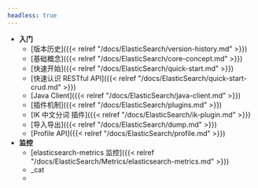 ```yaml
---
headless: true
---
```

* **入门**
  * [版本历史]({{< relref "/docs/ElasticSearch/version-history.md" >}})  
  * [基础概念]({{< relref "/docs/ElasticSearch/core-concept.md" >}})  
  * [快速开始]({{< relref "/docs/ElasticSearch/quick-start.md" >}})  
  * [快速认识 RESTful API]({{< relref "/docs/ElasticSearch/quick-start-crud.md" >}})  
  * [Java Client]({{< relref "/docs/ElasticSearch/java-client.md" >}})  
  * [插件机制]({{< relref "/docs/ElasticSearch/plugins.md" >}})  
  * [IK 中文分词 插件]({{< relref "/docs/ElasticSearch/ik-plugin.md" >}})  
  * [导入导出]({{< relref "/docs/ElasticSearch/dump.md" >}})  
  * [Profile API]({{< relref "/docs/ElasticSearch/profile.md" >}})  
* **监控**
  * [elasticsearch-metrics 监控]({{< relref "/docs/ElasticSearch/Metrics/elasticsearch-metrics.md" >}})  
  * _cat
  * 
  
  

